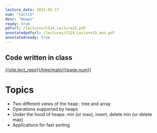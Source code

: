 ```yaml
---
lecture_date: 2021-05-17
num: "lect15"
desc: "Heaps"
ready: true
pdfurl: /lectures/CS24_Lecture15.pdf
annotatedpdfurl: /lectures/CS24_Lecture15_ann.pdf
annotatedready: true
---
```



## Code written in class
[{{site.lect_repo}}/tree/main/{{page.num}}]({{site.lect_repo}}/tree/main/{{page.num}})

# Topics
* Two different views of the heap : tree and array 
* Operations supported by heaps
* Under the hood of heaps: min (or max), insert, delete min (or delete max)
* Applications for fast sorting
